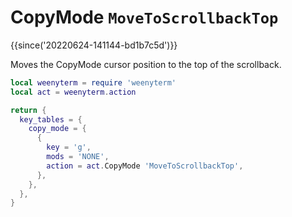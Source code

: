 # CopyMode `MoveToScrollbackTop`

{{since('20220624-141144-bd1b7c5d')}}

Moves the CopyMode cursor position to the top of the scrollback.


```lua
local weenyterm = require 'weenyterm'
local act = weenyterm.action

return {
  key_tables = {
    copy_mode = {
      {
        key = 'g',
        mods = 'NONE',
        action = act.CopyMode 'MoveToScrollbackTop',
      },
    },
  },
}
```

